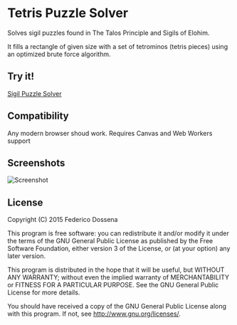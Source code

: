 # Tetris Puzzle Solver
Solves sigil puzzles found in The Talos Principle and Sigils of Elohim.

It fills a rectangle of given size with a set of tetrominos (tetris pieces) using an optimized brute force algorithm.
 
## Try it!
[Sigil Puzzle Solver](http://fdossena.com/talos)
 
## Compatibility
Any modern browser shoud work. Requires Canvas and Web Workers support

## Screenshots
![Screenshot](http://fdossena.com/talos/web1.png)

## License
Copyright (C) 2015 Federico Dossena

This program is free software: you can redistribute it and/or modify
it under the terms of the GNU General Public License as published by
the Free Software Foundation, either version 3 of the License, or
(at your option) any later version.

This program is distributed in the hope that it will be useful,
but WITHOUT ANY WARRANTY; without even the implied warranty of
MERCHANTABILITY or FITNESS FOR A PARTICULAR PURPOSE.  See the
GNU General Public License for more details.

You should have received a copy of the GNU General Public License
along with this program.  If not, see <http://www.gnu.org/licenses/>.
